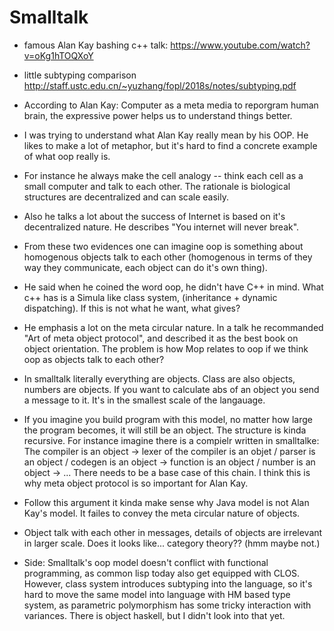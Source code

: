 # Smalltalk

- famous Alan Kay bashing c++ talk: https://www.youtube.com/watch?v=oKg1hTOQXoY
- little subtyping comparison http://staff.ustc.edu.cn/~yuzhang/fopl/2018s/notes/subtyping.pdf

- According to Alan Kay: Computer as a meta media to reporgram human brain, the expressive power helps us to understand things better.

- I was trying to understand what Alan Kay really mean by his OOP. He likes to make a lot of metaphor, but it's hard to find a concrete example of what oop really is.

- For instance he always make the cell analogy -- think each cell as a small computer and talk to each other. The rationale is biological structures are decentralized and can scale easily.

- Also he talks a lot about the success of Internet is based on it's decentralized nature. He describes "You internet will never break".

- From these two evidences one can imagine oop is something about homogenous objects talk to each other (homogenous in terms of they way they communicate, each object can do it's own thing).

- He said when he coined the word oop, he didn't have C++ in mind. What c++ has is a Simula like class system, (inheritance + dynamic dispatching). If this is not what he want, what gives?

- He emphasis a lot on the meta circular nature. In a talk he recommanded "Art of meta object protocol", and described it as the best book on object orientation. The problem is how Mop relates to oop if we think oop as objects talk to each other?

- In smalltalk literally everything are objects. Class are also objects, numbers are objects. If you want to calculate abs of an object you send a message to it. It's in the smallest scale of the langauage.

- If you imagine you build program with this model, no matter how large the program becomes, it will still be an object. The structure is kinda recursive. For instance imagine there is a compielr written in smalltalke: The compiler is an object -> lexer of the compiler is an objet / parser is an object / codegen is an object -> function is an object / number is an object -> ... There needs to be a base case of this chain. I think this is why meta object protocol is so important for Alan Kay.

- Follow this argument it kinda make sense why Java model is not Alan Kay's model. It failes to convey the meta circular nature of objects.

- Object talk with each other in messages, details of objects are irrelevant in larger scale. Does it looks like... category theory?? (hmm maybe not.)

- Side: Smalltalk's oop model doesn't conflict with functional programming, as common lisp today also get equipped with CLOS. However, class system introduces subtyping into the language, so it's hard to move the same model into language with HM based type system, as parametric polymorphism has some tricky interaction with variances. There is object haskell, but I didn't look into that yet.
